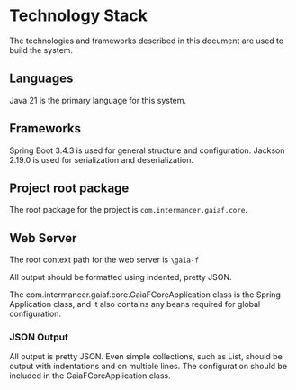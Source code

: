 # Technology Stack

The technologies and frameworks described in this document are used to build the system.

## Languages

Java 21 is the primary language for this system.

## Frameworks

Spring Boot 3.4.3 is used for general structure and configuration.
Jackson 2.19.0 is used for serialization and deserialization.

## Project root package

The root package for the project is `com.intermancer.gaiaf.core`.

## Web Server

The root context path for the web server is `\gaia-f`

All output should be formatted using indented, pretty JSON. 

The com.intermancer.gaiaf.core.GaiaFCoreApplication class is the Spring Application class, and it also contains any beans required for global configuration.

### JSON Output

All output is pretty JSON.  Even simple collections, such as List<String>, should be output with indentations and on multiple lines.  The configuration should be included in the GaiaFCoreApplication class.